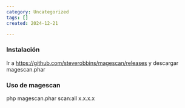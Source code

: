 ```yaml
---
category: Uncategorized
tags: []
created: 2024-12-21

---
```

### Instalación 
Ir a https://github.com/steverobbins/magescan/releases y descargar magescan.phar

### Uso de magescan
php magescan.phar scan:all x.x.x.x

